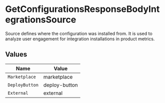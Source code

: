 # GetConfigurationsResponseBodyIntegrationsSource

Source defines where the configuration was installed from. It is used to analyze user engagement for integration installations in product metrics.


## Values

| Name           | Value          |
| -------------- | -------------- |
| `Marketplace`  | marketplace    |
| `DeployButton` | deploy-button  |
| `External`     | external       |